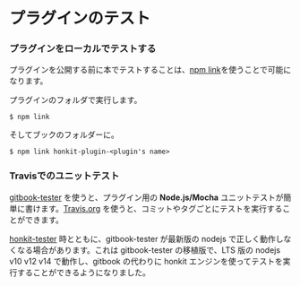 # プラグインのテスト

### プラグインをローカルでテストする

プラグインを公開する前に本でテストすることは、[npm link](https://docs.npmjs.com/cli/link)を使うことで可能になります。

プラグインのフォルダで実行します。

```
$ npm link
```

そしてブックのフォルダーに。

```
$ npm link honkit-plugin-<plugin's name>
```

### Travisでのユニットテスト

[gitbook-tester](https://github.com/todvora/gitbook-tester) を使うと、プラグイン用の **Node.js/Mocha** ユニットテストが簡単に書けます。[Travis.org](https://travis.org) を使うと、コミットやタグごとにテストを実行することができます。

[honkit-tester](https://github.com/vowstar/honkit-tester) 時とともに、gitbook-tester が最新版の nodejs で正しく動作しなくなる場合があります。これは gitbook-tester の移植版で、LTS 版の nodejs v10 v12 v14 で動作し、gitbook の代わりに honkit エンジンを使ってテストを実行することができるようになりました。
